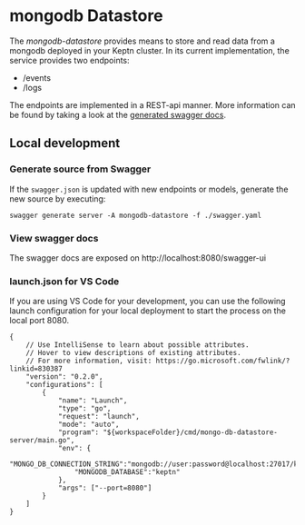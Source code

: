 # mongodb Datastore

The *mongodb-datastore* provides means to store and read data from a mongodb deployed in your Keptn cluster. In its current implementation, the service provides two endpoints:
- /events
- /logs

The endpoints are implemented in a REST-api manner. More information can be found by taking a look at the [generated swagger docs](#view-swagger-docs).

## Local development

### Generate source from Swagger

If the `swagger.json` is updated with new endpoints or models, generate the new source by executing:
```console
swagger generate server -A mongodb-datastore -f ./swagger.yaml
```

### View swagger docs

The swagger docs are exposed on http://localhost:8080/swagger-ui

### launch.json for VS Code

If you are using VS Code for your development, you can use the following launch configuration for your local deployment to start the process on the local port 8080.
```
{
    // Use IntelliSense to learn about possible attributes.
    // Hover to view descriptions of existing attributes.
    // For more information, visit: https://go.microsoft.com/fwlink/?linkid=830387
    "version": "0.2.0",
    "configurations": [
        {
            "name": "Launch",
            "type": "go",
            "request": "launch",
            "mode": "auto",
            "program": "${workspaceFolder}/cmd/mongo-db-datastore-server/main.go",
            "env": {
                "MONGO_DB_CONNECTION_STRING":"mongodb://user:password@localhost:27017/keptn",
                "MONGODB_DATABASE":"keptn"
            },
            "args": ["--port=8080"]
        }
    ]
}
```
